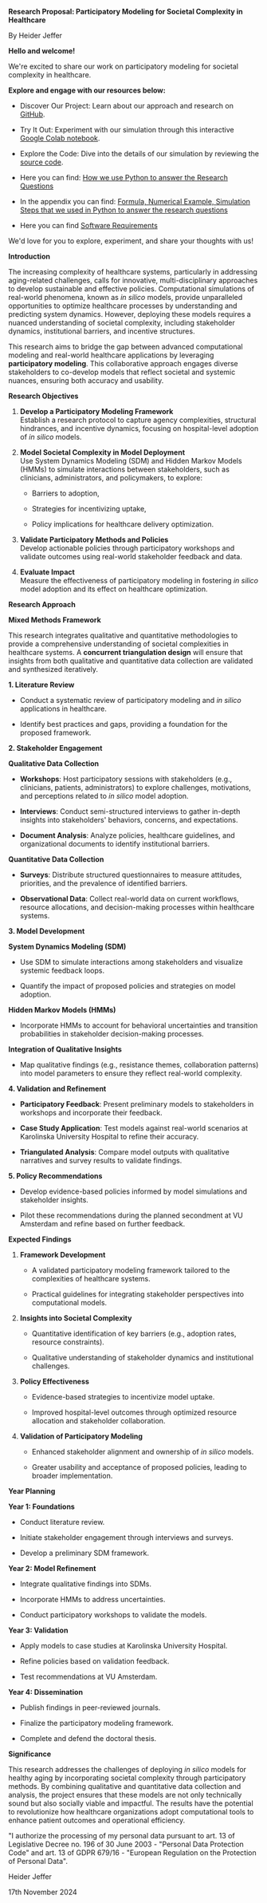 **Research Proposal: Participatory Modeling for Societal Complexity in
Healthcare**

By Heider Jeffer

**Hello and welcome!**


We're excited to share our work on participatory modeling for societal complexity in healthcare. 

**Explore and engage with our resources below:**

* Discover Our Project: Learn about our approach and research on <a href="https://github.com/HeiderJeffer/Participatory-Modeling-for-Societal-Complexity-in-Healthcare">GitHub</a>.

* Try It Out: Experiment with our simulation through this interactive <a href="https://colab.research.google.com/drive/105ePLc-icF1qyzUB-VX9SQ446raubosx?authuser=2">Google Colab notebook</a>.

* Explore the Code: Dive into the details of our simulation by reviewing the <a href="https://github.com/HeiderJeffer/Participatory-Modeling-for-Societal-Complexity-in-Healthcare/blob/main/Healthcare%20Participatory%20Model%20Simulation/Healthcare%20Participatory%20Model%20Simulation.ipynb">source code</a>.
*  Here you can find: <a href="https://github.com/HeiderJeffer/Participatory-Modeling-for-Societal-Complexity-in-Healthcare/blob/main/documents/Research%20Questions.pdf">How we use Python to answer the Research Questions</a>

* In the appendix you can find: <a href="https://github.com/HeiderJeffer/Participatory-Modeling-for-Societal-Complexity-in-Healthcare/blob/main/documents/appendix%20.pdf"> Formula, Numerical Example, Simulation Steps that we used in Python to answer the research questions</a>

* Here you can find <a href="https://github.com/HeiderJeffer/Participatory-Modeling-for-Societal-Complexity-in-Healthcare/blob/main/documents/Requirements.txt"> Software Requirements</a>



We'd love for you to explore, experiment, and share your thoughts with us!

**Introduction**

The increasing complexity of healthcare systems, particularly in
addressing aging-related challenges, calls for innovative,
multi-disciplinary approaches to develop sustainable and effective
policies. Computational simulations of real-world phenomena, known as
*in silico* models, provide unparalleled opportunities to optimize
healthcare processes by understanding and predicting system dynamics.
However, deploying these models requires a nuanced understanding of
societal complexity, including stakeholder dynamics, institutional
barriers, and incentive structures.

This research aims to bridge the gap between advanced computational
modeling and real-world healthcare applications by leveraging
**participatory modeling**. This collaborative approach engages diverse
stakeholders to co-develop models that reflect societal and systemic
nuances, ensuring both accuracy and usability.

**Research Objectives**

1.  **Develop a Participatory Modeling Framework**\
    Establish a research protocol to capture agency complexities,
    structural hindrances, and incentive dynamics, focusing on
    hospital-level adoption of *in silico* models.

2.  **Model Societal Complexity in Model Deployment**\
    Use System Dynamics Modeling (SDM) and Hidden Markov Models (HMMs)
    to simulate interactions between stakeholders, such as clinicians,
    administrators, and policymakers, to explore:

    -   Barriers to adoption,

    -   Strategies for incentivizing uptake,

    -   Policy implications for healthcare delivery optimization.

3.  **Validate Participatory Methods and Policies**\
    Develop actionable policies through participatory workshops and
    validate outcomes using real-world stakeholder feedback and data.

4.  **Evaluate Impact**\
    Measure the effectiveness of participatory modeling in fostering *in
    silico* model adoption and its effect on healthcare optimization.

**Research Approach**

**Mixed Methods Framework**

This research integrates qualitative and quantitative methodologies to
provide a comprehensive understanding of societal complexities in
healthcare systems. A **concurrent triangulation design** will ensure
that insights from both qualitative and quantitative data collection are
validated and synthesized iteratively.

**1. Literature Review**

-   Conduct a systematic review of participatory modeling and *in
    silico* applications in healthcare.

-   Identify best practices and gaps, providing a foundation for the
    proposed framework.

**2. Stakeholder Engagement**

**Qualitative Data Collection**

-   **Workshops**: Host participatory sessions with stakeholders (e.g.,
    clinicians, patients, administrators) to explore challenges,
    motivations, and perceptions related to *in silico* model adoption.

-   **Interviews**: Conduct semi-structured interviews to gather
    in-depth insights into stakeholders' behaviors, concerns, and
    expectations.

-   **Document Analysis**: Analyze policies, healthcare guidelines, and
    organizational documents to identify institutional barriers.

**Quantitative Data Collection**

-   **Surveys**: Distribute structured questionnaires to measure
    attitudes, priorities, and the prevalence of identified barriers.

-   **Observational Data**: Collect real-world data on current
    workflows, resource allocations, and decision-making processes
    within healthcare systems.

**3. Model Development**

**System Dynamics Modeling (SDM)**

-   Use SDM to simulate interactions among stakeholders and visualize
    systemic feedback loops.

-   Quantify the impact of proposed policies and strategies on model
    adoption.

**Hidden Markov Models (HMMs)**

-   Incorporate HMMs to account for behavioral uncertainties and
    transition probabilities in stakeholder decision-making processes.

**Integration of Qualitative Insights**

-   Map qualitative findings (e.g., resistance themes, collaboration
    patterns) into model parameters to ensure they reflect real-world
    complexity.

**4. Validation and Refinement**

-   **Participatory Feedback**: Present preliminary models to
    stakeholders in workshops and incorporate their feedback.

-   **Case Study Application**: Test models against real-world scenarios
    at Karolinska University Hospital to refine their accuracy.

-   **Triangulated Analysis**: Compare model outputs with qualitative
    narratives and survey results to validate findings.

**5. Policy Recommendations**

-   Develop evidence-based policies informed by model simulations and
    stakeholder insights.

-   Pilot these recommendations during the planned secondment at VU
    Amsterdam and refine based on further feedback.

**Expected Findings**

1.  **Framework Development**

    -   A validated participatory modeling framework tailored to the
        complexities of healthcare systems.

    -   Practical guidelines for integrating stakeholder perspectives
        into computational models.

2.  **Insights into Societal Complexity**

    -   Quantitative identification of key barriers (e.g., adoption
        rates, resource constraints).

    -   Qualitative understanding of stakeholder dynamics and
        institutional challenges.

3.  **Policy Effectiveness**

    -   Evidence-based strategies to incentivize model uptake.

    -   Improved hospital-level outcomes through optimized resource
        allocation and stakeholder collaboration.

4.  **Validation of Participatory Modeling**

    -   Enhanced stakeholder alignment and ownership of *in silico*
        models.

    -   Greater usability and acceptance of proposed policies, leading
        to broader implementation.

**Year Planning**

**Year 1: Foundations**

-   Conduct literature review.

-   Initiate stakeholder engagement through interviews and surveys.

-   Develop a preliminary SDM framework.

**Year 2: Model Refinement**

-   Integrate qualitative findings into SDMs.

-   Incorporate HMMs to address uncertainties.

-   Conduct participatory workshops to validate the models.

**Year 3: Validation**

-   Apply models to case studies at Karolinska University Hospital.

-   Refine policies based on validation feedback.

-   Test recommendations at VU Amsterdam.

**Year 4: Dissemination**

-   Publish findings in peer-reviewed journals.

-   Finalize the participatory modeling framework.

-   Complete and defend the doctoral thesis.

**Significance**

This research addresses the challenges of deploying *in silico* models
for healthy aging by incorporating societal complexity through
participatory methods. By combining qualitative and quantitative data
collection and analysis, the project ensures that these models are not
only technically sound but also socially viable and impactful. The
results have the potential to revolutionize how healthcare organizations
adopt computational tools to enhance patient outcomes and operational
efficiency.

"I authorize the processing of my personal data pursuant to art. 13 of
Legislative Decree no. 196 of 30 June 2003 - \"Personal Data Protection
Code\" and art. 13 of GDPR 679/16 - \"European Regulation on the
Protection of Personal Data\".


Heider Jeffer


17th November 2024
